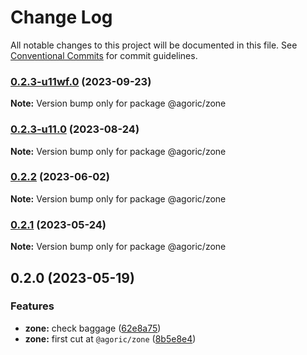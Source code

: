 # Change Log

All notable changes to this project will be documented in this file.
See [Conventional Commits](https://conventionalcommits.org) for commit guidelines.

### [0.2.3-u11wf.0](https://github.com/Agoric/agoric-sdk/compare/@agoric/zone@0.2.3-u11.0...@agoric/zone@0.2.3-u11wf.0) (2023-09-23)

**Note:** Version bump only for package @agoric/zone





### [0.2.3-u11.0](https://github.com/Agoric/agoric-sdk/compare/@agoric/zone@0.2.2...@agoric/zone@0.2.3-u11.0) (2023-08-24)

**Note:** Version bump only for package @agoric/zone





### [0.2.2](https://github.com/Agoric/agoric-sdk/compare/@agoric/zone@0.2.1...@agoric/zone@0.2.2) (2023-06-02)

**Note:** Version bump only for package @agoric/zone





### [0.2.1](https://github.com/Agoric/agoric-sdk/compare/@agoric/zone@0.2.0...@agoric/zone@0.2.1) (2023-05-24)

**Note:** Version bump only for package @agoric/zone





## 0.2.0 (2023-05-19)


### Features

* **zone:** check baggage ([62e8a75](https://github.com/Agoric/agoric-sdk/commit/62e8a750ea87227e79c15f798d359d112c495f7f))
* **zone:** first cut at `@agoric/zone` ([8b5e8e4](https://github.com/Agoric/agoric-sdk/commit/8b5e8e411423917bcb805aeacdba222eff35edd5))
